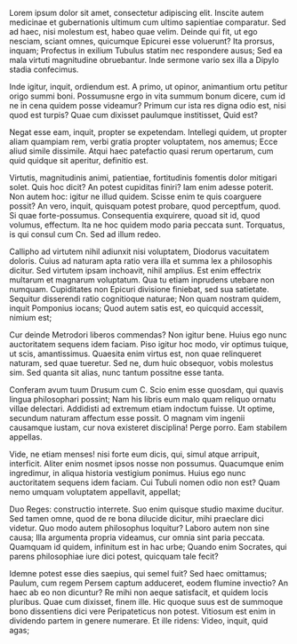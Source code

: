 ---
---
Lorem ipsum dolor sit amet, consectetur adipiscing elit. Inscite autem medicinae et gubernationis ultimum cum ultimo sapientiae comparatur. Sed ad haec, nisi molestum est, habeo quae velim. Deinde qui fit, ut ego nesciam, sciant omnes, quicumque Epicurei esse voluerunt? Ita prorsus, inquam; Profectus in exilium Tubulus statim nec respondere ausus; Sed ea mala virtuti magnitudine obruebantur. Inde sermone vario sex illa a Dipylo stadia confecimus. 

Inde igitur, inquit, ordiendum est. A primo, ut opinor, animantium ortu petitur origo summi boni. Possumusne ergo in vita summum bonum dicere, cum id ne in cena quidem posse videamur? Primum cur ista res digna odio est, nisi quod est turpis? Quae cum dixisset paulumque institisset, Quid est? 

Negat esse eam, inquit, propter se expetendam. Intellegi quidem, ut propter aliam quampiam rem, verbi gratia propter voluptatem, nos amemus; Ecce aliud simile dissimile. Atqui haec patefactio quasi rerum opertarum, cum quid quidque sit aperitur, definitio est. 

Virtutis, magnitudinis animi, patientiae, fortitudinis fomentis dolor mitigari solet. Quis hoc dicit? An potest cupiditas finiri? Iam enim adesse poterit. Non autem hoc: igitur ne illud quidem. Scisse enim te quis coarguere possit? An vero, inquit, quisquam potest probare, quod perceptfum, quod. Si quae forte-possumus. Consequentia exquirere, quoad sit id, quod volumus, effectum. Ita ne hoc quidem modo paria peccata sunt. Torquatus, is qui consul cum Cn. Sed ad illum redeo. 

Callipho ad virtutem nihil adiunxit nisi voluptatem, Diodorus vacuitatem doloris. Cuius ad naturam apta ratio vera illa et summa lex a philosophis dicitur. Sed virtutem ipsam inchoavit, nihil amplius. Est enim effectrix multarum et magnarum voluptatum. Qua tu etiam inprudens utebare non numquam. Cupiditates non Epicuri divisione finiebat, sed sua satietate. Sequitur disserendi ratio cognitioque naturae; Non quam nostram quidem, inquit Pomponius iocans; Quod autem satis est, eo quicquid accessit, nimium est; 

Cur deinde Metrodori liberos commendas? Non igitur bene. Huius ego nunc auctoritatem sequens idem faciam. Piso igitur hoc modo, vir optimus tuique, ut scis, amantissimus. Quaesita enim virtus est, non quae relinqueret naturam, sed quae tueretur. Sed ne, dum huic obsequor, vobis molestus sim. Sed quanta sit alias, nunc tantum possitne esse tanta. 

Conferam avum tuum Drusum cum C. Scio enim esse quosdam, qui quavis lingua philosophari possint; Nam his libris eum malo quam reliquo ornatu villae delectari. Addidisti ad extremum etiam indoctum fuisse. Ut optime, secundum naturam affectum esse possit. O magnam vim ingenii causamque iustam, cur nova existeret disciplina! Perge porro. Eam stabilem appellas. 

Vide, ne etiam menses! nisi forte eum dicis, qui, simul atque arripuit, interficit. Aliter enim nosmet ipsos nosse non possumus. Quacumque enim ingredimur, in aliqua historia vestigium ponimus. Huius ego nunc auctoritatem sequens idem faciam. Cui Tubuli nomen odio non est? Quam nemo umquam voluptatem appellavit, appellat; 

Duo Reges: constructio interrete. Suo enim quisque studio maxime ducitur. Sed tamen omne, quod de re bona dilucide dicitur, mihi praeclare dici videtur. Quo modo autem philosophus loquitur? Laboro autem non sine causa; Illa argumenta propria videamus, cur omnia sint paria peccata. Quamquam id quidem, infinitum est in hac urbe; Quando enim Socrates, qui parens philosophiae iure dici potest, quicquam tale fecit? 

Idemne potest esse dies saepius, qui semel fuit? Sed haec omittamus; Paulum, cum regem Persem captum adduceret, eodem flumine invectio? An haec ab eo non dicuntur? Re mihi non aeque satisfacit, et quidem locis pluribus. Quae cum dixisset, finem ille. Hic quoque suus est de summoque bono dissentiens dici vere Peripateticus non potest. Vitiosum est enim in dividendo partem in genere numerare. Et ille ridens: Video, inquit, quid agas; 

